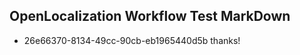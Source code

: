 ## OpenLocalization Workflow Test MarkDown
* 26e66370-8134-49cc-90cb-eb1965440d5b thanks!

<!--HONumber=Jul16_HO4-->


